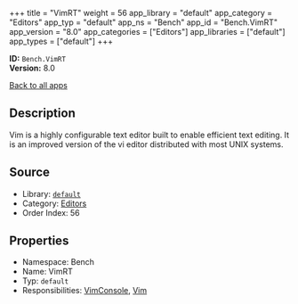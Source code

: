 ﻿+++
title = "VimRT"
weight = 56
app_library = "default"
app_category = "Editors"
app_typ = "default"
app_ns = "Bench"
app_id = "Bench.VimRT"
app_version = "8.0"
app_categories = ["Editors"]
app_libraries = ["default"]
app_types = ["default"]
+++

**ID:** `Bench.VimRT`  
**Version:** 8.0  
<!--more-->

[Back to all apps](/apps/)

## Description
Vim is a highly configurable text editor built to enable efficient text editing.
It is an improved version of the vi editor distributed with most UNIX systems.

## Source

* Library: [`default`](/app_libraries/default)
* Category: [Editors](/app_categories/editors)
* Order Index: 56

## Properties

* Namespace: Bench
* Name: VimRT
* Typ: `default`
* Responsibilities: [VimConsole](/apps/Bench.VimConsole), [Vim](/apps/Bench.Vim)

